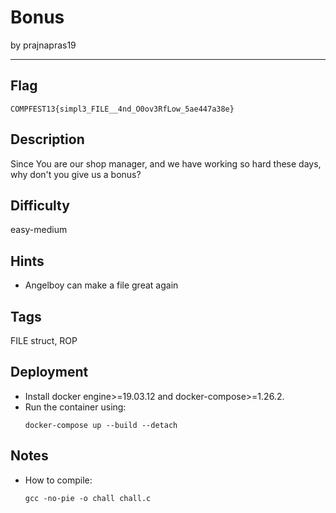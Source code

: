# Bonus

by prajnapras19

---

## Flag

```
COMPFEST13{simpl3_FILE__4nd_O0ov3RfLow_5ae447a38e}
```

## Description
Since You are our shop manager, and we have working so hard these days, why don't you give us a bonus?

## Difficulty
easy-medium

## Hints
* Angelboy can make a file great again

## Tags
FILE struct, ROP

## Deployment
- Install docker engine>=19.03.12 and docker-compose>=1.26.2.
- Run the container using:
    ```
    docker-compose up --build --detach
    ```

## Notes
- How to compile:
    ```
    gcc -no-pie -o chall chall.c
    ```